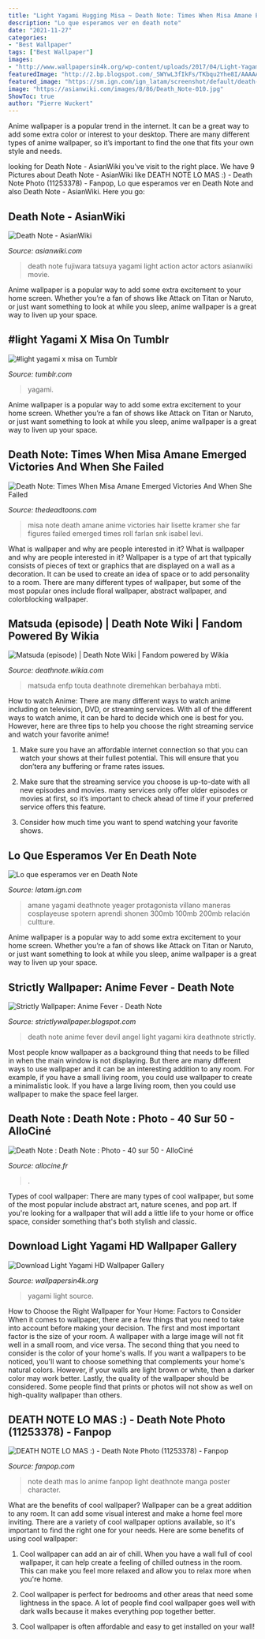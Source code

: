 ```yaml
---
title: "Light Yagami Hugging Misa ~ Death Note: Times When Misa Amane Emerged Victories And When She Failed"
description: "Lo que esperamos ver en death note"
date: "2021-11-27"
categories:
- "Best Wallpaper"
tags: ["Best Wallpaper"]
images:
- "http://www.wallpapersin4k.org/wp-content/uploads/2017/04/Light-Yagami-HD-Wallpaper-9.jpg"
featuredImage: "http://2.bp.blogspot.com/_SWYwL3fIkFs/TKbqu2Yhe8I/AAAAAAAAE4g/ZupDbe7rIfQ/s1600/death+note+angel+or+devil.jpg"
featured_image: "https://sm.ign.com/ign_latam/screenshot/default/death-note-full-201773_e4ws.jpg"
image: "https://asianwiki.com/images/8/86/Death_Note-010.jpg"
ShowToc: true
author: "Pierre Wuckert"
---
```



Anime wallpaper is a popular trend in the internet. It can be a great way to add some extra color or interest to your desktop. There are many different types of anime wallpaper, so it’s important to find the one that fits your own style and needs.

	

		
looking for Death Note - AsianWiki you've visit to the right place. We have 9 Pictures about Death Note - AsianWiki like DEATH NOTE LO MAS :) - Death Note Photo (11253378) - Fanpop, Lo que esperamos ver en Death Note and also Death Note - AsianWiki. Here you go:
		
    
## Death Note - AsianWiki

<img loading=lazy src="https://asianwiki.com/images/8/86/Death_Note-010.jpg" onerror="this.onerror=null;this.src='https://tse4.mm.bing.net/th?id=OIP.4Rq_31mh_KvV_ebxilQxoQHaLH&amp;pid=15.1';" alt="Death Note - AsianWiki">

_Source: asianwiki.com_

>death note fujiwara tatsuya yagami light action actor actors asianwiki movie. 

	

Anime wallpaper is a popular way to add some extra excitement to your home screen. Whether you’re a fan of shows like Attack on Titan or Naruto, or just want something to look at while you sleep, anime wallpaper is a great way to liven up your space.

    
## #light Yagami X Misa On Tumblr

<img loading=lazy src="https://64.media.tumblr.com/5dca1cb543eecf221ed374ae93373cdb/be471e8fbc1e517a-98/s640x960/b3307955533994a3d816f5899b4dd95ef2892461.jpg" onerror="this.onerror=null;this.src='https://tse3.mm.bing.net/th?id=OIP.ZiX9PTfHacnyhVp5t29jmgHaDV&amp;pid=15.1';" alt="#light yagami x misa on Tumblr">

_Source: tumblr.com_

>yagami. 

	

Anime wallpaper is a popular way to add some extra excitement to your home screen. Whether you’re a fan of shows like Attack on Titan or Naruto, or just want something to look at while you sleep, anime wallpaper is a great way to liven up your space.

    
## Death Note: Times When Misa Amane Emerged Victories And When She Failed

<img loading=lazy src="https://cdn.thedeadtoons.com/wp-content/uploads/2020/10/Death-Note.jpg" onerror="this.onerror=null;this.src='https://tse1.mm.bing.net/th?id=OIP.lS6zHXaVeesvAUry84-NiAHaLi&amp;pid=15.1';" alt="Death Note: Times When Misa Amane Emerged Victories And When She Failed">

_Source: thedeadtoons.com_

>misa note death amane anime victories hair lisette kramer she far figures failed emerged times roll farlan snk isabel levi. 

	

What is wallpaper and why are people interested in it?
What is wallpaper and why are people interested in it?
Wallpaper is a type of art that typically consists of pieces of text or graphics that are displayed on a wall as a decoration. It can be used to create an idea of space or to add personality to a room. There are many different types of wallpaper, but some of the most popular ones include floral wallpaper, abstract wallpaper, and colorblocking wallpaper.

    
## Matsuda (episode) | Death Note Wiki | Fandom Powered By Wikia

<img loading=lazy src="https://vignette2.wikia.nocookie.net/deathnote/images/b/ba/19.png/revision/latest?cb=20110506165112" onerror="this.onerror=null;this.src='https://tse3.mm.bing.net/th?id=OIP.XmzidneFwABXKhTyqWVWYwHaEK&amp;pid=15.1';" alt="Matsuda (episode) | Death Note Wiki | Fandom powered by Wikia">

_Source: deathnote.wikia.com_

>matsuda enfp touta deathnote diremehkan berbahaya mbti. 

	

How to watch Anime: There are many different ways to watch anime including on television, DVD, or streaming services.
With all of the different ways to watch anime, it can be hard to decide which one is best for you. However, here are three tips to help you choose the right streaming service and watch your favorite anime!
1. Make sure you have an affordable internet connection so that you can watch your shows at their fullest potential. This will ensure that you don’tera any buffering or frame rates issues.

2. Make sure that the streaming service you choose is up-to-date with all new episodes and movies. many services only offer older episodes or movies at first, so it’s important to check ahead of time if your preferred service offers this feature.

3. Consider how much time you want to spend watching your favorite shows.

    
## Lo Que Esperamos Ver En Death Note

<img loading=lazy src="https://sm.ign.com/ign_latam/screenshot/default/death-note-full-201773_e4ws.jpg" onerror="this.onerror=null;this.src='https://tse1.mm.bing.net/th?id=OIP.USsCYbBBkkIlju5h2BPrAgHaEK&amp;pid=15.1';" alt="Lo que esperamos ver en Death Note">

_Source: latam.ign.com_

>amane yagami deathnote yeager protagonista villano maneras cosplayeuse spotern aprendi shonen 300mb 100mb 200mb relación cultture. 

	

Anime wallpaper is a popular way to add some extra excitement to your home screen. Whether you’re a fan of shows like Attack on Titan or Naruto, or just want something to look at while you sleep, anime wallpaper is a great way to liven up your space.

    
## Strictly Wallpaper: Anime Fever - Death Note

<img loading=lazy src="http://2.bp.blogspot.com/_SWYwL3fIkFs/TKbqu2Yhe8I/AAAAAAAAE4g/ZupDbe7rIfQ/s1600/death+note+angel+or+devil.jpg" onerror="this.onerror=null;this.src='https://tse4.mm.bing.net/th?id=OIP.EYR8OamGbm1rn5snmx7GnQHaFj&amp;pid=15.1';" alt="Strictly Wallpaper: Anime Fever - Death Note">

_Source: strictlywallpaper.blogspot.com_

>death note anime fever devil angel light yagami kira deathnote strictly. 

	

Most people know wallpaper as a background thing that needs to be filled in when the main window is not displaying. But there are many different ways to use wallpaper and it can be an interesting addition to any room. For example, if you have a small living room, you could use wallpaper to create a minimalistic look. If you have a large living room, then you could use wallpaper to make the space feel larger.

    
## Death Note : Death Note : Photo - 40 Sur 50 - AlloCiné

<img loading=lazy src="http://fr.web.img4.acsta.net/medias/nmedia/18/66/81/62/18957147.jpg" onerror="this.onerror=null;this.src='https://tse2.mm.bing.net/th?id=OIP.wWG3CnBwNTn8ToPVLPhMlgHaKc&amp;pid=15.1';" alt="Death Note : Death Note : Photo - 40 sur 50 - AlloCiné">

_Source: allocine.fr_

>. 

	

Types of cool wallpaper:
There are many types of cool wallpaper, but some of the most popular include abstract art, nature scenes, and pop art. If you're looking for a wallpaper that will add a little life to your home or office space, consider something that's both stylish and classic.

    
## Download Light Yagami HD Wallpaper Gallery

<img loading=lazy src="http://www.wallpapersin4k.org/wp-content/uploads/2017/04/Light-Yagami-HD-Wallpaper-9.jpg" onerror="this.onerror=null;this.src='https://tse2.mm.bing.net/th?id=OIP.2YmwbYJzDrWIP9k9HNLlbgHaEK&amp;pid=15.1';" alt="Download Light Yagami HD Wallpaper Gallery">

_Source: wallpapersin4k.org_

>yagami light source. 

	

How to Choose the Right Wallpaper for Your Home: Factors to Consider
When it comes to wallpaper, there are a few things that you need to take into account before making your decision. The first and most important factor is the size of your room. A wallpaper with a large image will not fit well in a small room, and vice versa. 
The second thing that you need to consider is the color of your home's walls. If you want a wallpapers to be noticed, you'll want to choose something that complements your home's natural colors. However, if your walls are light brown or white, then a darker color may work better. 
Lastly, the quality of the wallpaper should be considered. Some people find that prints or photos will not show as well on high-quality wallpaper than others.

    
## DEATH NOTE LO MAS :) - Death Note Photo (11253378) - Fanpop

<img loading=lazy src="http://images2.fanpop.com/image/photos/11200000/DEATH-NOTE-LO-MAS-l-death-note-y-mas-11253378-1682-2560.jpg" onerror="this.onerror=null;this.src='https://tse3.mm.bing.net/th?id=OIP.Waeynqn-LKTiISzzZwZ1CAHaLR&amp;pid=15.1';" alt="DEATH NOTE LO MAS :) - Death Note Photo (11253378) - Fanpop">

_Source: fanpop.com_

>note death mas lo anime fanpop light deathnote manga poster character. 

	

What are the benefits of cool wallpaper?
Wallpaper can be a great addition to any room. It can add some visual interest and make a home feel more inviting. There are a variety of cool wallpaper options available, so it's important to find the right one for your needs. Here are some benefits of using cool wallpaper: 
1. Cool wallpaper can add an air of chill. When you have a wall full of cool wallpaper, it can help create a feeling of chilled outness in the room. This can make you feel more relaxed and allow you to relax more when you're home. 

2. Cool wallpaper is perfect for bedrooms and other areas that need some lightness in the space. A lot of people find cool wallpaper goes well with dark walls because it makes everything pop together better. 

3. Cool wallpaper is often affordable and easy to get installed on your wall!

